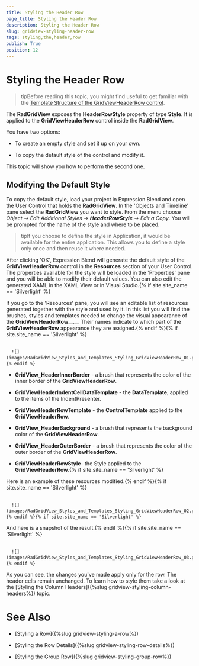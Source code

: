 ```yaml
---
title: Styling the Header Row
page_title: Styling the Header Row
description: Styling the Header Row
slug: gridview-styling-header-row
tags: styling,the,header,row
publish: True
position: 12
---
```


# Styling the Header Row



>tipBefore reading this topic, you might find useful to get familiar with the [Template Structure of the GridViewHeaderRow control](2CD6EAA0-C735-4FA2-B921-A0D1A4452C10#GridViewHeaderRow).

The __RadGridView__ exposes the __HeaderRowStyle__ property of type __Style__. It is applied to the __GridViewHeaderRow__ control inside the __RadGridView__.

You have two options:

* To create an empty style and set it up on your own.

* To copy the default style of the control and modify it.

This topic will show you how to perform the second one.

## Modifying the Default Style

To copy the default style, load your project in Expression Blend and open the User Control that holds the __RadGridView__. In the 'Objects and Timeline' pane select the __RadGridView__ you want to style. From the menu choose *Object -> Edit Additional Styles -> __HeaderRowStyle__ -> Edit a Copy*. You will be prompted for the name of the style and where to be placed.

>tipIf you choose to define the style in Application, it would be available for the entire application. This allows you to define a style only once and then reuse it where needed.

After clicking 'OK', Expression Blend will generate the default style of the __GridViewHeaderRow__ control in the __Resources__ section of your User Control. The properties available for the style will be loaded in the 'Properties' pane and you will be able to modify their default values. You can also edit the generated XAML in the XAML View or in Visual Studio.{% if site.site_name == 'Silverlight' %}

If you go to the 'Resources' pane, you will see an editable list of resources generated together with the style and used by it. In this list you will find the brushes, styles and templates needed to change the visual appearance of the __GridViewHeaderRow____.__ Their names indicate to which part of the __GridViewHeaderRow__ appearance they are assigned.{% endif %}{% if site.site_name == 'Silverlight' %}




         
      ![](images/RadGridView_Styles_and_Templates_Styling_GridViewHeaderRow_01.png){% endif %}

* __GridView_HeaderInnerBorder__ - a brush that represents the color of the inner border  of the __GridViewHeaderRow__.

* __GridViewHeaderIndentCellDataTemplate__ - the __DataTemplate__, applied to the items of the IndentPresenter.

* __GridViewHeaderRowTemplate__ - the __ControlTemplate__ applied to the __GridViewHeaderRow__.

* __GridView_HeaderBackground__ - a brush that represents the background color of the __GridViewHeaderRow__.

* __GridView_HeaderOuterBorder__ - a brush that represents the color of the outer border of the __GridViewHeaderRow__.

* __GridViewHeaderRowStyle__- the Style applied to the __GridViewHeaderRow__.{% if site.site_name == 'Silverlight' %}

Here is an example of these resources modified.{% endif %}{% if site.site_name == 'Silverlight' %}




         
      ![](images/RadGridView_Styles_and_Templates_Styling_GridViewHeaderRow_02.png){% endif %}{% if site.site_name == 'Silverlight' %}

And here is a snapshot of the result.{% endif %}{% if site.site_name == 'Silverlight' %}




         
      ![](images/RadGridView_Styles_and_Templates_Styling_GridViewHeaderRow_03.png){% endif %}

>

As you can see, the changes you've made apply only for the row. The header cells remain unchanged. To learn how to style them take a look at the [Styling the Column Headers]({%slug gridview-styling-column-headers%}) topic.

# See Also

 * [Styling a Row]({%slug gridview-styling-a-row%})

 * [Styling the Row Details]({%slug gridview-styling-row-details%})

 * [Styling the Group Row]({%slug gridview-styling-group-row%})
